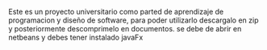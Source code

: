 Este es un proyecto universitario como parted de aprendizaje de programacion y diseño de software, para poder utilizarlo descargalo en zip y posteriormente descomprimelo en documentos.
se debe de abrir en netbeans y debes tener instalado javaFx
